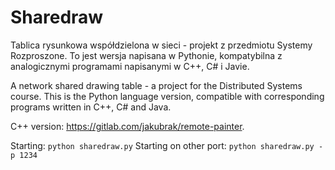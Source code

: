 # Sharedraw

Tablica rysunkowa współdzielona w sieci - projekt z przedmiotu Systemy Rozproszone.
To jest wersja napisana w Pythonie, kompatybilna z analogicznymi programami napisanymi w C++, C# i Javie.

A network shared drawing table - a project for the Distributed Systems course.
This is the Python language version, compatible with corresponding programs written in C++, C# and Java.

C++ version: https://gitlab.com/jakubrak/remote-painter.

Starting: `python sharedraw.py`
Starting on other port: `python sharedraw.py -p 1234`